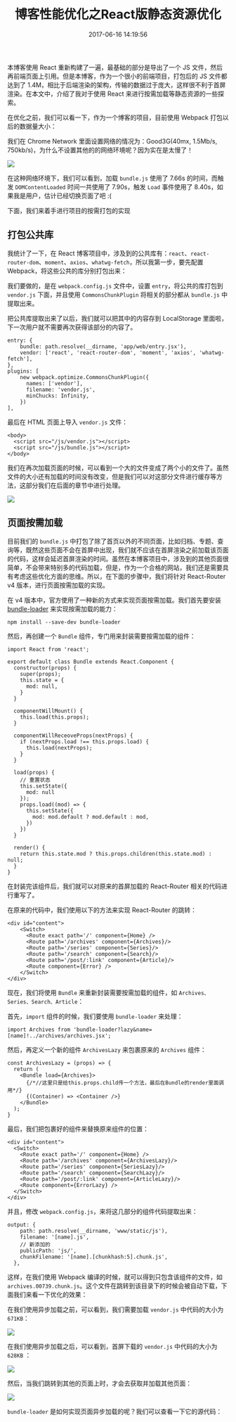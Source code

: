 ﻿---
title: 博客性能优化之React版静态资源优化
date: 2017-06-16 14:19:56
tags:
  - React
  - 性能优化
  - CSS
  - JavaScript
---

本博客使用 React 重新构建了一遍，最基础的部分是导出了一个 JS 文件，然后再前端页面上引用。但是本博客，作为一个很小的前端项目，打包后的 JS 文件都达到了 1.4M，相比于后端渲染的架构，传输的数据过于庞大，这样很不利于首屏渲染。在本文中，介绍了我对于使用 React 来进行按需加载等静态资源的一些探索。

<!--more-->

在优化之前，我们可以看一下，作为一个博客的项目，目前使用 Webpack 打包以后的数据量大小：

我们在 Chrome Network 里面设置网络的情况为：Good3G(40mx, 1.5Mb/s, 750kb/s)，为什么不设置其他的的网络环境呢？因为实在是太慢了！

![](http://ojt6zsxg2.bkt.clouddn.com/d615ce7ebd7b8ec1271b9b496bf7fbb2.png)

在这种网络环境下，我们可以看到，加载 `bundle.js` 使用了 7.66s 的时间，而触发 `DOMContentLoaded` 时间一共使用了 7.90s，触发 `Load` 事件使用了 8.40s，如果我是用户，估计已经切换页面了吧 :(

下面，我们来着手进行项目的按需打包的实现

## 打包公共库

我统计了一下，在 React 博客项目中，涉及到的公共库有：`react`、`react-router-dom`、`moment`、`axios`、`whatwg-fetch`，所以我第一步，要先配置 Webpack，将这些公共的库分别打包出来：

我们要做的，是在 `webpack.config.js` 文件中，设置 `entry`，将公共的库打包到 `vendor.js` 下面，并且使用 `CommonsChunkPlugin` 将相关的部分都从 `bundle.js` 中提取出来。

把公共库提取出来了以后，我们就可以把其中的内容存到 LocalStorage 里面啦，下一次用户就不需要再次获得该部分的内容了。

```
entry: {
    bundle: path.resolve(__dirname, 'app/web/entry.jsx'),
    vendor: ['react', 'react-router-dom', 'moment', 'axios', 'whatwg-fetch'],
},
plugins: [
    new webpack.optimize.CommonsChunkPlugin({
      names: ['vendor'],
      filename: 'vendor.js',
      minChucks: Infinity,
    })
],
```

最后在 HTML 页面上导入 `vendor.js` 文件：

```
<body>
  <script src="/js/vendor.js"></script>
  <script src="/js/bundle.js"></script>  
</body>
```

我们在再次加载页面的时候，可以看到一个大的文件变成了两个小的文件了。虽然文件的大小还有加载的时间没有改变，但是我们可以对这部分文件进行缓存等方法，这部分我们在后面的章节中进行处理。

![](http://ojt6zsxg2.bkt.clouddn.com/dd59fdb0822ae625101bf72e3524329d.png)

## 页面按需加载

目前我们的 `bundle.js` 中打包了除了首页以外的不同页面，比如归档、专题、查询等，既然这些页面不会在首屏中出现，我们就不应该在首屏渲染之前加载该页面的代码，这样会延迟首屏渲染的时间。虽然在本博客项目中，涉及到的其他页面很简单，不会带来特别多的代码加载，但是，作为一个合格的网站，我们还是需要具有考虑这些优化方面的思维。所以，在下面的步骤中，我们将针对 React-Router v4 版本，进行页面按需加载的实现。

在 v4 版本中，官方使用了一种新的方式来实现页面按需加载。我们首先要安装 [bundle-loader](https://github.com/webpack-contrib/bundle-loader) 来实现按需加载的能力：

```
npm install --save-dev bundle-loader
```

然后，再创建一个 `Bundle` 组件，专门用来封装需要按需加载的组件：

```
import React from 'react';

export default class Bundle extends React.Component {
  constructor(props) {
    super(props);
    this.state = {
      mod: null,
    }
  }

  componentWillMount() {
    this.load(this.props);
  }

  componentWillReceoveProps(nextProps) {
    if (nextProps.load !== this.props.load) {
      this.load(nextProps);
    }
  }

  load(props) {
    // 重置状态
    this.setState({
      mod: null
    });
    props.load((mod) => {
      this.setState({
        mod: mod.default ? mod.default : mod,
      })
    })
  }

  render() {
    return this.state.mod ? this.props.children(this.state.mod) : null;
  }
}
```

在封装完该组件后，我们就可以对原来的首屏加载的 React-Router 相关的代码进行重写了。

在原来的代码中，我们使用以下的方法来实现 React-Router 的跳转：

```
<div id="content">
    <Switch>
      <Route exact path='/' component={Home} />
      <Route path='/archives' component={Archives}/>
      <Route path='/series' component={Series}/>
      <Route path='/search' component={Search}/> 
      <Route path='/post/:link' component={Article}/> 
      <Route component={Error} />              
    </Switch>
</div>
```

现在，我们将使用 `Bundle` 来重新封装需要按需加载的组件，如 `Archives、Series、Search、Article`：

首先，`import` 组件的时候，我们要使用 `bundle-loader` 来处理：

```
import Archives from 'bundle-loader?lazy&name=[name]!../archives/archives.jsx';
```

然后，再定义一个新的组件 `ArchivesLazy` 来包裹原来的 `Archives` 组件：

```
const ArchivesLazy = (props) => {
  return (
    <Bundle load={Archives}>
      {/*//这里只是给this.props.child传一个方法，最后在Bundle的render里面调用*/}
      {(Container) => <Container />}
    </Bundle>
  );
} 
```

最后，我们把包裹好的组件来替换原来组件的位置：

```
<div id="content">
  <Switch>
    <Route exact path='/' component={Home} />
    <Route path='/archives' component={ArchivesLazy}/>
    <Route path='/series' component={SeriesLazy}/>
    <Route path='/search' component={SearchLazy}/> 
    <Route path='/post/:link' component={ArticleLazy}/> 
    <Route component={ErrorLazy} />              
  </Switch>
</div>
```

并且，修改 `webpack.config.js`，来将这几部分的组件代码提取出来：

```
output: {
    path: path.resolve(__dirname, 'www/static/js'),
    filename: '[name].js',
    // 新添加的
    publicPath: 'js/',
    chunkFilename: '[name].[chunkhash:5].chunk.js',
  },
```

这样，在我们使用 Webpack 编译的时候，就可以得到只包含该组件的文件，如 `archives.00739.chunk.js`。这个文件在跳转到该目录下的时候会被自动下载，下面我们来看一下优化的效果：

在我们使用异步加载之前，可以看到，我们需要加载 `vendor.js` 中代码的大小为 `671KB`：

![](http://ojt6zsxg2.bkt.clouddn.com/b94d2722a0254480c77211d5525cb698.png)

在我们使用异步加载之后，可以看到，首屏下载的 `vendor.js` 中代码的大小为 `628KB` ：

![](http://ojt6zsxg2.bkt.clouddn.com/ff6c49b2c887a9620ea979beec19be46.png)

然后，当我们跳转到其他的页面上时，才会去获取并加载其他页面：

![](http://ojt6zsxg2.bkt.clouddn.com/249a99c03d8b5de21076755a8f63cbd1.png)

`bundle-loader` 是如何实现页面异步加载的呢？我们可以查看一下它的源代码：




